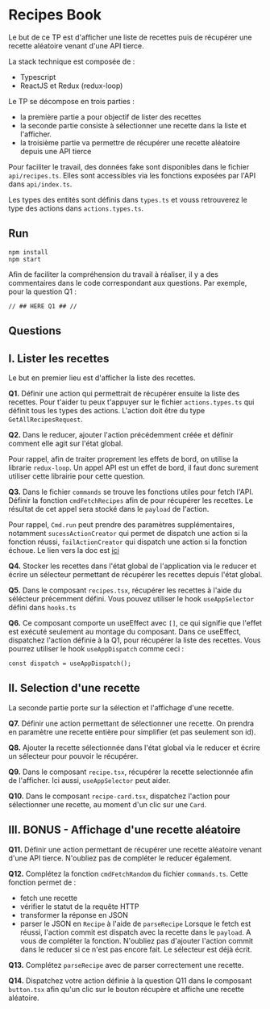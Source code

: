 # Recipes Book

Le but de ce TP est d'afficher une liste de recettes puis de récupérer une recette aléatoire venant d'une API tierce.

La stack technique est composée de :
  - Typescript
  - ReactJS et Redux (redux-loop)

Le TP se décompose en trois parties :
  - la première partie a pour objectif de lister des recettes
  - la seconde partie consiste à sélectionner une recette dans la liste et l'afficher.
  - la troisième partie va permettre de récupérer une recette aléatoire depuis une API tierce

Pour faciliter le travail, des données fake sont disponibles dans le fichier `api/recipes.ts`. Elles sont accessibles via les fonctions exposées par l'API dans `api/index.ts`.

Les types des entités sont définis dans `types.ts` et vouss retrouverez le type des actions dans `actions.types.ts`.

## Run
```
npm install
npm start
```


Afin de faciliter la compréhension du travail à réaliser, il y a des commentaires dans le code correspondant aux questions. Par exemple, pour la question Q1 :
```
// ## HERE Q1 ## //
```


## Questions


## I. Lister les recettes
Le but en premier lieu est d'afficher la liste des recettes.

**Q1.** Définir une action qui permettrait de récupérer ensuite la liste des recettes. Pour t'aider tu peux t'appuyer sur le fichier `actions.types.ts` qui définit tous les types des actions. L'action doit être du type `GetAllRecipesRequest`.


**Q2.** Dans le reducer, ajouter l'action précédemment créée et définir comment elle agit sur l'état global.

Pour rappel, afin de traiter proprement les effets de bord, on utilise la librarie `redux-loop`. Un appel API est un effet de bord, il faut donc surement utiliser cette librairie pour cette question.

**Q3.** Dans le fichier `commands` se trouve les fonctions utiles pour fetch l'API. Définir la fonction `cmdFetchRecipes` afin de pour récupérer les recettes. Le résultat de cet appel sera stocké dans le `payload` de l'action.

Pour rappel, `Cmd.run` peut prendre des paramètres supplémentaires, notamment `sucessActionCreator` qui permet de dispatch une action si la fonction réussi, `failActionCreator` qui dispatch une action si la fonction échoue. Le lien vers la doc est [ici](https://redux-loop.js.org/docs/api-docs/cmds.html#cmdrunfunc-options)

**Q4.** Stocker les recettes dans l'état global de l'application via le reducer et écrire un sélecteur permettant de récupérer les recettes depuis l'état global.

**Q5.** Dans le composant `recipes.tsx`, récupérer les recettes à l'aide du sélécteur précemment défini. Vous pouvez utiliser le hook `useAppSelector` défini dans `hooks.ts`

**Q6.** Ce composant comporte un useEffect avec `[]`, ce qui signifie que l'effet est exécuté seulement au montage du composant. Dans ce useEffect, dispatchez l'action définie à la Q1, pour récupérer la liste des recettes. Vous pourrez utiliser le hook `useAppDispatch` comme ceci :
```
const dispatch = useAppDispatch();
```

## II. Selection d'une recette
La seconde partie porte sur la sélection et l'affichage d'une recette.

**Q7.** Définir une action permettant de sélectionner une recette. On prendra en paramètre une recette entière pour simplifier (et pas seulement son id).

**Q8.** Ajouter la recette sélectionnée dans l'état global via le reducer et écrire un sélecteur pour pouvoir le récupérer.

**Q9.** Dans le composant `recipe.tsx`, récupérer la recette selectionnée afin de l'afficher. Ici aussi, `useAppSelector` peut aider.

**Q10.** Dans le composant `recipe-card.tsx`, dispatchez l'action pour sélectionner une recette, au moment d'un clic sur une `Card`.

## III. BONUS - Affichage d'une recette aléatoire

**Q11.** Définir une action permettant de récupérer une recette aléatoire venant d'une API tierce. N'oubliez pas de compléter le reducer également.

**Q12.** Complétez la fonction `cmdFetchRandom` du fichier `commands.ts`. Cette fonction permet de :
- fetch une recette
- vérifier le statut de la requête HTTP
- transformer la réponse en JSON
- parser le JSON en `Recipe` à l'aide de `parseRecipe`
Lorsque le fetch est réussi, l'action commit est dispatch avec la recette dans le `payload`.
A vous de compléter la fonction.
N'oubliez pas d'ajouter l'action commit dans le reducer si ce n'est pas encore fait. Le sélecteur est déjà écrit.

**Q13.** Complétez `parseRecipe` avec de parser correctement une recette.

**Q14.** Dispatchez votre action définie à la question Q11 dans le composant `button.tsx` afin qu'un clic sur le bouton récupère et affiche une recette aléatoire.
